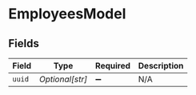 # EmployeesModel


## Fields

| Field              | Type               | Required           | Description        |
| ------------------ | ------------------ | ------------------ | ------------------ |
| `uuid`             | *Optional[str]*    | :heavy_minus_sign: | N/A                |